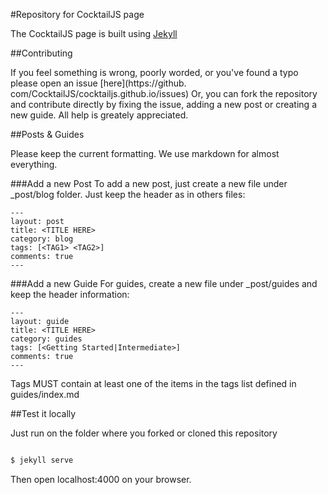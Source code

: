 #Repository for CocktailJS page

The CocktailJS page is built using [Jekyll](http://jekyllrb.com)

##Contributing

If you feel something is wrong, poorly worded, or you've found a typo please open an issue [here](https://github.
com/CocktailJS/cocktailjs.github.io/issues)
Or, you can fork the repository and contribute directly by fixing the issue, adding a new post or creating a new guide. All help is greately appreciated.

##Posts & Guides

Please keep the current formatting. We use markdown for almost everything.

###Add a new Post
To add a new post, just create a new file under _post/blog folder. Just keep the header as in others files:

````
---
layout: post
title: <TITLE HERE>
category: blog
tags: [<TAG1> <TAG2>]
comments: true
---

````

###Add a new Guide
For guides, create a new file under _post/guides and keep the header information:

````
---
layout: guide
title: <TITLE HERE>
category: guides
tags: [<Getting Started|Intermediate>]
comments: true
---

````

Tags MUST contain at least one of the items in the tags list defined in guides/index.md


##Test it locally

Just run on the folder where you forked or cloned this repository

````bash

$ jekyll serve

````

Then open localhost:4000 on your browser.


